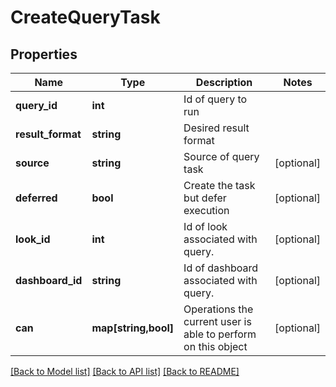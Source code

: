 # CreateQueryTask

## Properties
Name | Type | Description | Notes
------------ | ------------- | ------------- | -------------
**query_id** | **int** | Id of query to run | 
**result_format** | **string** | Desired result format | 
**source** | **string** | Source of query task | [optional] 
**deferred** | **bool** | Create the task but defer execution | [optional] 
**look_id** | **int** | Id of look associated with query. | [optional] 
**dashboard_id** | **string** | Id of dashboard associated with query. | [optional] 
**can** | **map[string,bool]** | Operations the current user is able to perform on this object | [optional] 

[[Back to Model list]](../README.md#documentation-for-models) [[Back to API list]](../README.md#documentation-for-api-endpoints) [[Back to README]](../README.md)


